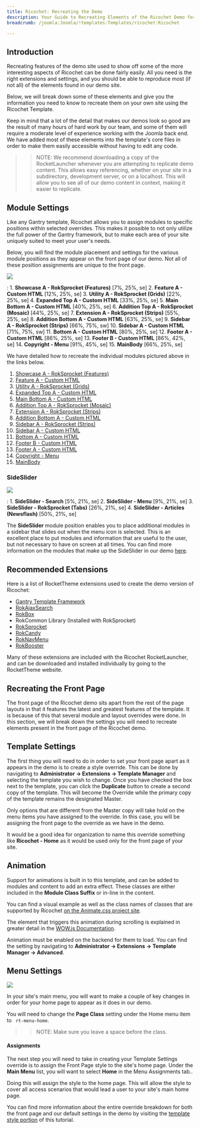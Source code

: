 ```yaml
---
title: Ricochet: Recreating the Demo
description: Your Guide to Recreating Elements of the Ricochet Demo for Joomla
breadcrumb: /joomla:Joomla/!templates:Templates/ricochet:Ricochet

---
```


Introduction
-----

Recreating features of the demo site used to show off some of the more interesting aspects of Ricochet can be done fairly easily. All you need is the right extensions and settings, and you should be able to reproduce most (if not all) of the elements found in our demo site.

Below, we will break down some of these elements and give you the information you need to know to recreate them on your own site using the Ricochet Template.

Keep in mind that a lot of the detail that makes our demos look so good are the result of many hours of hard work by our team, and some of them will require a moderate level of experience working with the Joomla back end. We have added most of these elements into the template's core files in order to make them easily accessible without having to edit any code.

>> NOTE: We recommend downloading a copy of the RocketLauncher whenever you are attempting to replicate demo content. This allows easy referencing, whether on your site in a subdirectory, development server, or on a localhost. This will allow you to see all of our demo content in context, making it easier to replicate.

Module Settings
-----

Like any Gantry template, Ricochet allows you to assign modules to specific positions within selected overrides. This makes it possible to not only utilize the full power of the Gantry framework, but to make each area of your site uniquely suited to meet your user's needs.

Below, you will find the module placement and settings for the various module positions as they appear on the front page of our demo. Not all of these position assignments are unique to the front page.

![](assets/ricochet2.jpeg)

:   1. **Showcase A - RokSprocket (Features)** [7%, 25%, se]
    2. **Feature A - Custom HTML** [12%, 25%, se]
    3. **Utility A - RokSprocket (Grids)** [22%, 25%, se]
    4. **Expanded Top A - Custom HTML** [33%, 25%, se]
    5. **Main Bottom A - Custom HTML** [40%, 25%, se]
    6. **Addition Top A - RokSprocket (Mosaic)** [44%, 25%, se]
    7. **Extension A - RokSprocket (Strips)** [55%, 25%, se]
    8. **Addition Bottom A - Custom HTML** [63%, 25%, se]
    9. **Sidebar A - RokSprocket (Strips)** [66%, 75%, sw]
    10. **Sidebar A - Custom HTML** [71%, 75%, sw]
    11. **Bottom A - Custom HTML** [80%, 25%, se]
    12. **Footer A - Custom HTML** [86%, 25%, se]
    13. **Footer B - Custom HTML** [86%, 42%, se]
    14. **Copyright - Menu** [91%, 45%, se]
    15. **MainBody** [66%, 25%, se]

We have detailed how to recreate the individual modules pictured above in the links below.

1. [Showcase A - RokSprocket (Features)](demo_module_1.md)
2. [Feature A - Custom HTML](demo_module_2.md)
3. [Utility A - RokSprocket (Grids)](demo_module_3.md)
4. [Expanded Top A - Custom HTML](demo_module_4.md)
5. [Main Bottom A - Custom HTML](demo_module_5.md)
6. [Addition Top A - RokSprocket (Mosaic)](demo_module_6.md)
7. [Extension A - RokSprocket (Strips)](demo_module_7.md)
8. [Addition Bottom A - Custom HTML](demo_module_8.md)
9. [Sidebar A - RokSprocket (Strips)](demo_module_9.md)
10. [Sidebar A - Custom HTML](demo_module_10.md)
11. [Bottom A - Custom HTML](demo_module_11.md)
12. [Footer B - Custom HTML](demo_module_12.md)
13. [Footer A - Custom HTML](demo_module_13.md)
14. [Copyright - Menu](demo_module_14.md)
15. [MainBody](demo_mainbody.md)

### SideSlider

![](assets/sideslider.jpeg)

:   1. **SideSlider - Search** [5%, 21%, se]
    2. **SideSlider - Menu** [9%, 21%, se]
    3. **SideSlider - RokSprocket (Tabs)** [26%, 21%, se]
    4. **SideSlider -  Articles (Newsflash)** [50%, 21%, se]

The **SideSlider** module position enables you to place additional modules in a sidebar that slides out when the menu icon is selected. This is an excellent place to put modules and information that are useful to the user, but not necessary to have on screen at all times. You can find more information on the modules that make up the SideSlider in our demo [here](demo_sideslider.md).

Recommended Extensions
-----

Here is a list of RocketTheme extensions used to create the demo version of Ricochet:

* [Gantry Template Framework](http://gantry-framework.org/download)
* [RokAjaxSearch](http://www.rockettheme.com/joomla/extensions/rokajaxsearch)
* [RokBox](http://www.rockettheme.com/joomla/extensions/rokbox)
* RokCommon Library (Installed with RokSprocket)
* [RokSprocket](http://www.rockettheme.com/joomla/extensions/roksprocket)
* [RokCandy](http://www.rockettheme.com/joomla/extensions/rokcandy)
* [RokNavMenu](http://www.rockettheme.com/joomla/extensions/roknavmenu)
* [RokBooster](http://www.rockettheme.com/joomla/extensions/rokbooster)

Many of these extensions are included with the Ricochet RocketLauncher, and can be downloaded and installed individually by going to the RocketTheme website.

Recreating the Front Page
-----

The front page of the Ricochet demo sits apart from the rest of the page layouts in that it features the latest and greatest features of the template. It is because of this that several module and layout overrides were done. In this section, we will break down the settings you will need to recreate elements present in the front page of the Ricochet demo.

Template Settings
-----

The first thing you will need to do in order to set your front page apart as it appears in the demo is to create a style override. This can be done by navigating to **Administrator -> Extensions -> Template Manager** and selecting the template you wish to change.  Once you have checked the box next to the template, you can click the **Duplicate** button to create a second copy of the template. This will become the Override while the primary copy of the template remains the designated Master.

Only options that are different from the Master copy will take hold on the menu items you have assigned to the override. In this case, you will be assigning the front page to the override as we have in the demo.

It would be a good idea for organization to name this override something like **Ricochet - Home** as it would be used only for the front page of your site.

Animation
-----

Support for animations is built in to this template, and can be added to modules and content to add an extra effect. These classes are either included in the **Module Class Suffix** or in-line in the content.

You can find a visual example as well as the class names of classes that are supported by Ricochet [on the Animate.css project site](http://daneden.github.io/animate.css/).

The element that triggers this animation during scrolling is explained in greater detail in the [WOW.js Documentation](http://mynameismatthieu.com/WOW/docs.html).

Animation must be enabled on the backend for them to load. You can find the setting by navigating to **Administrator -> Extensions -> Template Manager -> Advanced**.

Menu Settings
-----

![](assets/menu_1.png)

In your site's main menu, you will want to make a couple of key changes in order for your home page to appear as it does in our demo.

You will need to change the **Page Class** setting under the Home menu item to ` rt-menu-home`.

>> NOTE: Make sure you leave a space before the class.

#### Assignments

The next step you will need to take in creating your Template Settings override is to assign the Front Page style to the site's home page. Under the **Main Menu** list, you will want to select **Home** in the Menu Assignments tab..

Doing this will assign the style to the home page. This will allow the style to cover all access scenarios that would lead a user to your site's main home page.

You can find more information about the entire override breakdown for both the front page and our default settings in the demo by visiting the [template style portion](demo_override.md) of this tutorial.
